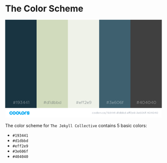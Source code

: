# The Color Scheme

![color-scheme](../resources/color-scheme.png)

The color scheme for `The Jekyll Collective` contains 5 basic colors:

- `#193441`
- `#d1dbbd`
- `#eff2e9`
- `#3e606f`
- `#404040`

